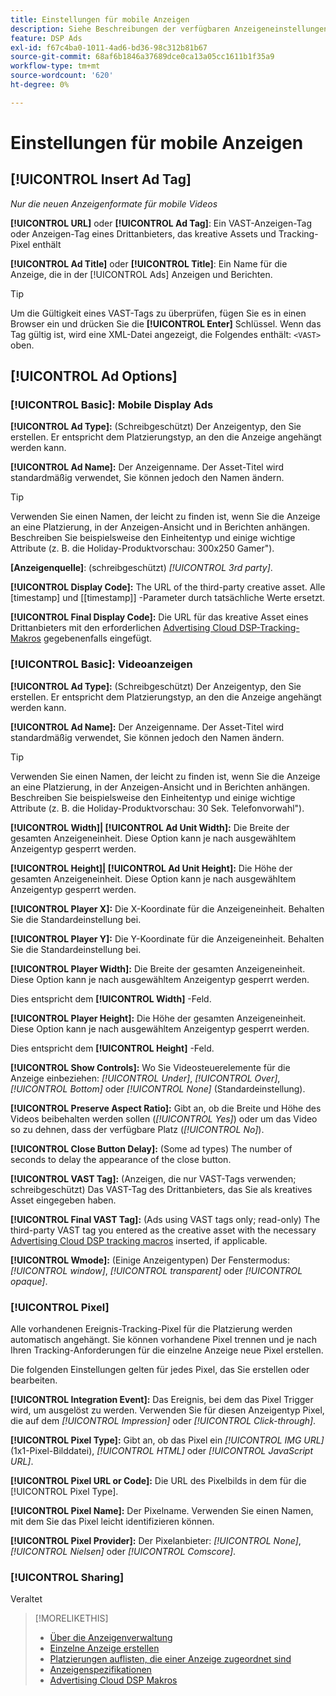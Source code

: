 ```yaml
---
title: Einstellungen für mobile Anzeigen
description: Siehe Beschreibungen der verfügbaren Anzeigeneinstellungen für mobile Anzeigen.
feature: DSP Ads
exl-id: f67c4ba0-1011-4ad6-bd36-98c312b81b67
source-git-commit: 68af6b1846a37689dce0ca13a05cc1611b1f35a9
workflow-type: tm+mt
source-wordcount: '620'
ht-degree: 0%

---
```


# Einstellungen für mobile Anzeigen

## [!UICONTROL Insert Ad Tag]

*Nur die neuen Anzeigenformate für mobile Videos*

**[!UICONTROL URL]** oder **[!UICONTROL Ad Tag]**: Ein VAST-Anzeigen-Tag oder Anzeigen-Tag eines Drittanbieters, das kreative Assets und Tracking-Pixel enthält

**[!UICONTROL Ad Title]** oder **[!UICONTROL Title]**: Ein Name für die Anzeige, die in der [!UICONTROL Ads] Anzeigen und Berichten.

>[!TIP]
>
> Um die Gültigkeit eines VAST-Tags zu überprüfen, fügen Sie es in einen Browser ein und drücken Sie die **[!UICONTROL Enter]** Schlüssel. Wenn das Tag gültig ist, wird eine XML-Datei angezeigt, die Folgendes enthält: `<VAST>` oben.

## [!UICONTROL Ad Options]

### [!UICONTROL Basic]: Mobile Display Ads

**[!UICONTROL Ad Type]:** (Schreibgeschützt) Der Anzeigentyp, den Sie erstellen. Er entspricht dem Platzierungstyp, an den die Anzeige angehängt werden kann.

**[!UICONTROL Ad Name]:** Der Anzeigenname. Der Asset-Titel wird standardmäßig verwendet, Sie können jedoch den Namen ändern.

>[!TIP]
>
> Verwenden Sie einen Namen, der leicht zu finden ist, wenn Sie die Anzeige an eine Platzierung, in der Anzeigen-Ansicht und in Berichten anhängen. Beschreiben Sie beispielsweise den Einheitentyp und einige wichtige Attribute (z. B. die Holiday-Produktvorschau: 300x250 Gamer&quot;).

**\[Anzeigenquelle\]**: (schreibgeschützt) *[!UICONTROL 3rd party]*.

**[!UICONTROL Display Code]:** The URL of the third-party creative asset. Alle [timestamp] und [[timestamp]] -Parameter durch tatsächliche Werte ersetzt.

**[!UICONTROL Final Display Code]:** Die URL für das kreative Asset eines Drittanbieters mit den erforderlichen [Advertising Cloud DSP-Tracking-Makros](/help/dsp/campaign-management/macros.md) gegebenenfalls eingefügt.

### [!UICONTROL Basic]: Videoanzeigen

**[!UICONTROL Ad Type]:** (Schreibgeschützt) Der Anzeigentyp, den Sie erstellen. Er entspricht dem Platzierungstyp, an den die Anzeige angehängt werden kann.

**[!UICONTROL Ad Name]:** Der Anzeigenname. Der Asset-Titel wird standardmäßig verwendet, Sie können jedoch den Namen ändern.

>[!TIP]
>
> Verwenden Sie einen Namen, der leicht zu finden ist, wenn Sie die Anzeige an eine Platzierung, in der Anzeigen-Ansicht und in Berichten anhängen. Beschreiben Sie beispielsweise den Einheitentyp und einige wichtige Attribute (z. B. die Holiday-Produktvorschau: 30 Sek. Telefonvorwahl&quot;).

**[!UICONTROL Width]| [!UICONTROL Ad Unit Width]:** Die Breite der gesamten Anzeigeneinheit. Diese Option kann je nach ausgewähltem Anzeigentyp gesperrt werden.

**[!UICONTROL Height]| [!UICONTROL Ad Unit Height]:** Die Höhe der gesamten Anzeigeneinheit. Diese Option kann je nach ausgewähltem Anzeigentyp gesperrt werden.

**[!UICONTROL Player X]:** Die X-Koordinate für die Anzeigeneinheit. Behalten Sie die Standardeinstellung bei.

**[!UICONTROL Player Y]:** Die Y-Koordinate für die Anzeigeneinheit. Behalten Sie die Standardeinstellung bei.

**[!UICONTROL Player Width]:** Die Breite der gesamten Anzeigeneinheit. Diese Option kann je nach ausgewähltem Anzeigentyp gesperrt werden.

Dies entspricht dem **[!UICONTROL Width]** -Feld.

**[!UICONTROL Player Height]:** Die Höhe der gesamten Anzeigeneinheit. Diese Option kann je nach ausgewähltem Anzeigentyp gesperrt werden.

Dies entspricht dem **[!UICONTROL Height]** -Feld.

**[!UICONTROL Show Controls]:** Wo Sie Videosteuerelemente für die Anzeige einbeziehen: *[!UICONTROL Under]*, *[!UICONTROL Over]*, *[!UICONTROL Bottom]* oder *[!UICONTROL None]* (Standardeinstellung).

**[!UICONTROL Preserve Aspect Ratio]:** Gibt an, ob die Breite und Höhe des Videos beibehalten werden sollen (*[!UICONTROL Yes]*) oder um das Video so zu dehnen, dass der verfügbare Platz (*[!UICONTROL No]*).

**[!UICONTROL Close Button Delay]:** (Some ad types) The number of seconds to delay the appearance of the close button.

**[!UICONTROL VAST Tag]:** (Anzeigen, die nur VAST-Tags verwenden; schreibgeschützt) Das VAST-Tag des Drittanbieters, das Sie als kreatives Asset eingegeben haben.

**[!UICONTROL Final VAST Tag]:** (Ads using VAST tags only; read-only) The third-party VAST tag you entered as the creative asset with the necessary [Advertising Cloud DSP tracking macros](/help/dsp/campaign-management/macros.md) inserted, if applicable.

**[!UICONTROL Wmode]:** (Einige Anzeigentypen) Der Fenstermodus: *[!UICONTROL window]*, *[!UICONTROL transparent]* oder *[!UICONTROL opaque]*.

### [!UICONTROL Pixel]

Alle vorhandenen Ereignis-Tracking-Pixel für die Platzierung werden automatisch angehängt. Sie können vorhandene Pixel trennen und je nach Ihren Tracking-Anforderungen für die einzelne Anzeige neue Pixel erstellen.

Die folgenden Einstellungen gelten für jedes Pixel, das Sie erstellen oder bearbeiten.

**[!UICONTROL Integration Event]:** Das Ereignis, bei dem das Pixel Trigger wird, um ausgelöst zu werden. Verwenden Sie für diesen Anzeigentyp Pixel, die auf dem *[!UICONTROL Impression]* oder *[!UICONTROL Click-through]*.

**[!UICONTROL Pixel Type]:** Gibt an, ob das Pixel ein *[!UICONTROL IMG URL]* (1x1-Pixel-Bilddatei), *[!UICONTROL HTML]* oder *[!UICONTROL JavaScript URL]*.

**[!UICONTROL Pixel URL or Code]:** Die URL des Pixelbilds in dem für die [!UICONTROL Pixel Type].

**[!UICONTROL Pixel Name]:** Der Pixelname. Verwenden Sie einen Namen, mit dem Sie das Pixel leicht identifizieren können.

**[!UICONTROL Pixel Provider]:** Der Pixelanbieter: *[!UICONTROL None]*, *[!UICONTROL Nielsen]* oder *[!UICONTROL Comscore]*.

### [!UICONTROL Sharing]

Veraltet

>[!MORELIKETHIS]
>
>* [Über die Anzeigenverwaltung](ad-about.md)
>* [Einzelne Anzeige erstellen](ad-create.md)
>* [Platzierungen auflisten, die einer Anzeige zugeordnet sind](/help/dsp/campaign-management/ads/ad-list-placements.md)
>* [Anzeigenspezifikationen](/help/dsp/assets/ad-specs.pdf)
>* [Advertising Cloud DSP Makros](/help/dsp/campaign-management/macros.md)

